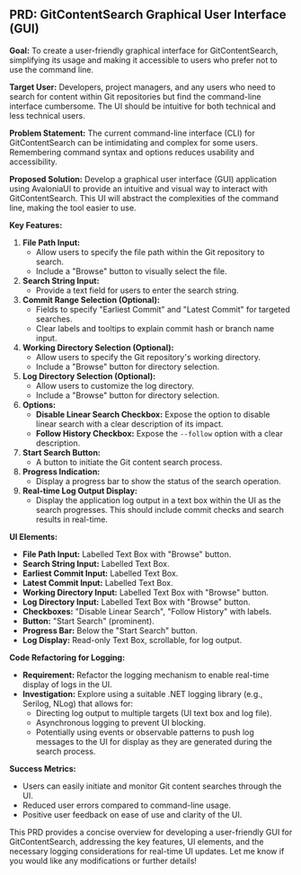 ## PRD: GitContentSearch Graphical User Interface (GUI)

**Goal:** To create a user-friendly graphical interface for GitContentSearch, simplifying its usage and making it accessible to users who prefer not to use the command line.

**Target User:**  Developers, project managers, and any users who need to search for content within Git repositories but find the command-line interface cumbersome. The UI should be intuitive for both technical and less technical users.

**Problem Statement:** The current command-line interface (CLI) for GitContentSearch can be intimidating and complex for some users. Remembering command syntax and options reduces usability and accessibility.

**Proposed Solution:** Develop a graphical user interface (GUI) application using AvaloniaUI to provide an intuitive and visual way to interact with GitContentSearch. This UI will abstract the complexities of the command line, making the tool easier to use.

**Key Features:**

1.  **File Path Input:**
    *   Allow users to specify the file path within the Git repository to search.
    *   Include a "Browse" button to visually select the file.
2.  **Search String Input:**
    *   Provide a text field for users to enter the search string.
3.  **Commit Range Selection (Optional):**
    *   Fields to specify "Earliest Commit" and "Latest Commit" for targeted searches.
    *   Clear labels and tooltips to explain commit hash or branch name input.
4.  **Working Directory Selection (Optional):**
    *   Allow users to specify the Git repository's working directory.
    *   Include a "Browse" button for directory selection.
5.  **Log Directory Selection (Optional):**
    *   Allow users to customize the log directory.
    *   Include a "Browse" button for directory selection.
6.  **Options:**
    *   **Disable Linear Search Checkbox:** Expose the option to disable linear search with a clear description of its impact.
    *   **Follow History Checkbox:**  Expose the `--follow` option with a clear description.
7.  **Start Search Button:**
    *   A button to initiate the Git content search process.
8.  **Progress Indication:**
    *   Display a progress bar to show the status of the search operation.
9.  **Real-time Log Output Display:**
    *   Display the application log output in a text box within the UI as the search progresses. This should include commit checks and search results in real-time.

**UI Elements:**

*   **File Path Input:**  Labelled Text Box with "Browse" button.
*   **Search String Input:** Labelled Text Box.
*   **Earliest Commit Input:** Labelled Text Box.
*   **Latest Commit Input:** Labelled Text Box.
*   **Working Directory Input:** Labelled Text Box with "Browse" button.
*   **Log Directory Input:** Labelled Text Box with "Browse" button.
*   **Checkboxes:** "Disable Linear Search", "Follow History" with labels.
*   **Button:** "Start Search" (prominent).
*   **Progress Bar:** Below the "Start Search" button.
*   **Log Display:** Read-only Text Box, scrollable, for log output.

**Code Refactoring for Logging:**

*   **Requirement:**  Refactor the logging mechanism to enable real-time display of logs in the UI.
*   **Investigation:** Explore using a suitable .NET logging library (e.g., Serilog, NLog) that allows for:
    *   Directing log output to multiple targets (UI text box and log file).
    *   Asynchronous logging to prevent UI blocking.
    *   Potentially using events or observable patterns to push log messages to the UI for display as they are generated during the search process.

**Success Metrics:**

*   Users can easily initiate and monitor Git content searches through the UI.
*   Reduced user errors compared to command-line usage.
*   Positive user feedback on ease of use and clarity of the UI.

This PRD provides a concise overview for developing a user-friendly GUI for GitContentSearch, addressing the key features, UI elements, and the necessary logging considerations for real-time UI updates. Let me know if you would like any modifications or further details!